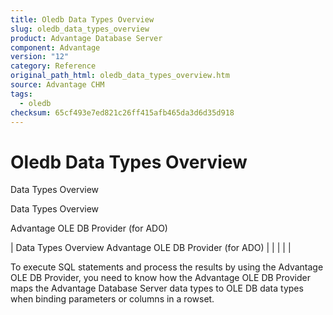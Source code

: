 ```yaml
---
title: Oledb Data Types Overview
slug: oledb_data_types_overview
product: Advantage Database Server
component: Advantage
version: "12"
category: Reference
original_path_html: oledb_data_types_overview.htm
source: Advantage CHM
tags:
  - oledb
checksum: 65cf493e7ed821c26ff415afb465da3d6d35d918
---
```


# Oledb Data Types Overview

Data Types Overview

Data Types Overview

Advantage OLE DB Provider (for ADO)

| Data Types Overview  Advantage OLE DB Provider (for ADO) |  |  |  |  |

To execute SQL statements and process the results by using the Advantage OLE DB Provider, you need to know how the Advantage OLE DB Provider maps the Advantage Database Server data types to OLE DB data types when binding parameters or columns in a rowset.

